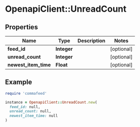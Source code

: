 # OpenapiClient::UnreadCount

## Properties

| Name | Type | Description | Notes |
| ---- | ---- | ----------- | ----- |
| **feed_id** | **Integer** |  | [optional] |
| **unread_count** | **Integer** |  | [optional] |
| **newest_item_time** | **Float** |  | [optional] |

## Example

```ruby
require 'commafeed'

instance = OpenapiClient::UnreadCount.new(
  feed_id: null,
  unread_count: null,
  newest_item_time: null
)
```

